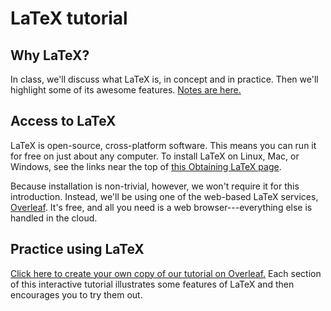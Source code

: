 # LaTeX tutorial

## Why LaTeX?

In class, we'll discuss what LaTeX is, in concept and in practice.
Then we'll highlight some of its awesome features.
[Notes are here.](about_latex.md)

## Access to LaTeX

LaTeX is open-source, cross-platform software.
This means you can run it for free on just about any computer.
To install LaTeX on Linux, Mac, or Windows, see the links near the top of [this Obtaining LaTeX page](https://latex-project.org/ftp.html).

Because installation is non-trivial, however, we won't require it for this introduction.
Instead, we'll be using one of the web-based LaTeX services, [Overleaf](http://www.overleaf.com).
It's free, and all you need is a web browser---everything else is handled in the cloud.

## Practice using LaTeX

[Click here to create your own copy of our tutorial on Overleaf.](https://www.overleaf.com/docs?snip_uri=https://raw.githubusercontent.com/eeg/latex_tutorial/master/tutorial.tex&splash=none)
Each section of this interactive tutorial illustrates some features of LaTeX and then encourages you to try them out.
